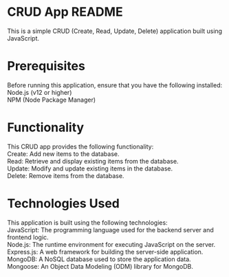 # CRUD App README
This is a simple CRUD (Create, Read, Update, Delete) application built using JavaScript. <br>
# Prerequisites
Before running this application, ensure that you have the following installed:
Node.js (v12 or higher) <br>
NPM (Node Package Manager) <br>

# Functionality
This CRUD app provides the following functionality: <br>
Create: Add new items to the database. <br>
Read: Retrieve and display existing items from the database.  <br>
Update: Modify and update existing items in the database. <br>
Delete: Remove items from the database. <br>

# Technologies Used
This application is built using the following technologies: <br>
JavaScript: The programming language used for the backend server and frontend logic. <br>
Node.js: The runtime environment for executing JavaScript on the server. <br>
Express.js: A web framework for building the server-side application. <br>
MongoDB: A NoSQL database used to store the application data. <br>
Mongoose: An Object Data Modeling (ODM) library for MongoDB.
